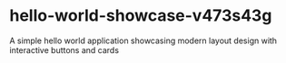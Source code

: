 # hello-world-showcase-v473s43g
A simple hello world application showcasing modern layout design with interactive buttons and cards
